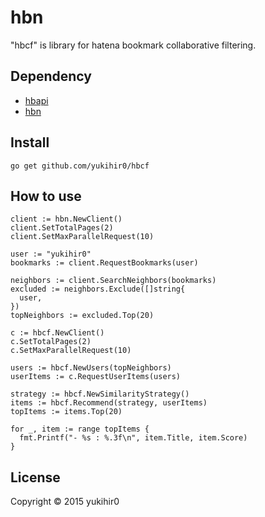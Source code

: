 # hbn

"hbcf" is library for hatena bookmark collaborative filtering.

## Dependency

- [hbapi](https://github.com/yukihir0/hbapi)
- [hbn](https://github.com/yukihir0/hbn)

## Install

```
go get github.com/yukihir0/hbcf
```

## How to use

```
client := hbn.NewClient()
client.SetTotalPages(2)
client.SetMaxParallelRequest(10)

user := "yukihir0"
bookmarks := client.RequestBookmarks(user)

neighbors := client.SearchNeighbors(bookmarks)
excluded := neighbors.Exclude([]string{
  user,
})
topNeighbors := excluded.Top(20)

c := hbcf.NewClient()
c.SetTotalPages(2)
c.SetMaxParallelRequest(10)

users := hbcf.NewUsers(topNeighbors)
userItems := c.RequestUserItems(users)

strategy := hbcf.NewSimilarityStrategy()
items := hbcf.Recommend(strategy, userItems)
topItems := items.Top(20)

for _, item := range topItems {
  fmt.Printf("- %s : %.3f\n", item.Title, item.Score)
}
```

## License

Copyright &copy; 2015 yukihir0
